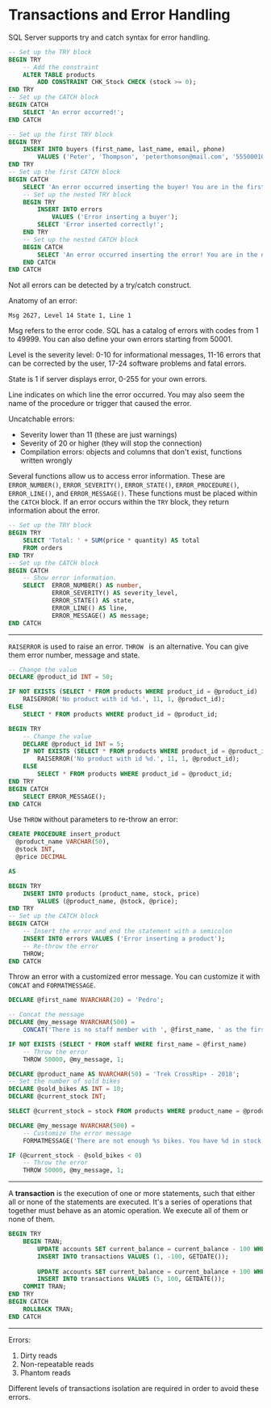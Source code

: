 # Transactions and Error Handling

SQL Server supports try and catch syntax for error handling. 

```sql
-- Set up the TRY block
BEGIN TRY
	-- Add the constraint
	ALTER TABLE products
		ADD CONSTRAINT CHK_Stock CHECK (stock >= 0);
END TRY
-- Set up the CATCH block
BEGIN CATCH
	SELECT 'An error occurred!';
END CATCH
```

```sql
-- Set up the first TRY block
BEGIN TRY
	INSERT INTO buyers (first_name, last_name, email, phone)
		VALUES ('Peter', 'Thompson', 'peterthomson@mail.com', '555000100');
END TRY
-- Set up the first CATCH block
BEGIN CATCH
	SELECT 'An error occurred inserting the buyer! You are in the first CATCH block';
    -- Set up the nested TRY block
    BEGIN TRY
    	INSERT INTO errors 
        	VALUES ('Error inserting a buyer');
        SELECT 'Error inserted correctly!';
	END TRY
    -- Set up the nested CATCH block
    BEGIN CATCH
    	SELECT 'An error occurred inserting the error! You are in the nested CATCH block';
    END CATCH 
END CATCH
```

Not all errors can be detected by a try/catch construct. 

Anatomy of an error:

```
Msg 2627, Level 14 State 1, Line 1
```

Msg refers to the error code. SQL has a catalog of errors with codes from 1 to 49999. You can also define your own errors starting from 50001. 

Level is the severity level: 0-10 for informational messages, 11-16 errors that can be corrected by the user, 17-24 software problems and fatal errors.

State is 1 if server displays error, 0-255 for your own errors. 

Line indicates on which line the error occurred. You may also seem the name of the procedure or trigger that caused the error. 

Uncatchable errors: 

* Severity lower than 11 (these are just warnings)
* Severity of 20 or higher (they will stop the connection)
* Compilation errors: objects and columns that don't exist, functions written wrongly

Several functions allow us to access error information. These are `ERROR_NUMBER()`, `ERROR_SEVERITY()`, `ERROR_STATE()`, `ERROR_PROCEDURE()`, `ERROR_LINE()`, and `ERROR_MESSAGE()`. These functions must be placed within the `CATCH` block. If an error occurs within the `TRY` block, they return information about the error.

```sql
-- Set up the TRY block
BEGIN TRY  	
	SELECT 'Total: ' + SUM(price * quantity) AS total
	FROM orders  
END TRY
-- Set up the CATCH block
BEGIN CATCH  
	-- Show error information.
	SELECT  ERROR_NUMBER() AS number,  
        	ERROR_SEVERITY() AS severity_level,  
        	ERROR_STATE() AS state,
        	ERROR_LINE() AS line,  
        	ERROR_MESSAGE() AS message; 	
END CATCH 
```

---

 `RAISERROR` is used to raise an error. `THROW ` is an alternative. You can give them error number, message and state.

```sql
-- Change the value
DECLARE @product_id INT = 50;

IF NOT EXISTS (SELECT * FROM products WHERE product_id = @product_id)
	RAISERROR('No product with id %d.', 11, 1, @product_id);
ELSE 
	SELECT * FROM products WHERE product_id = @product_id;
```

```sql
BEGIN TRY
	-- Change the value
    DECLARE @product_id INT = 5;	
    IF NOT EXISTS (SELECT * FROM products WHERE product_id = @product_id)
        RAISERROR('No product with id %d.', 11, 1, @product_id);
    ELSE 
        SELECT * FROM products WHERE product_id = @product_id;
END TRY
BEGIN CATCH
	SELECT ERROR_MESSAGE();
END CATCH
```

Use `THROW` without parameters to re-throw an error: 

```sql
CREATE PROCEDURE insert_product
  @product_name VARCHAR(50),
  @stock INT,
  @price DECIMAL

AS

BEGIN TRY
	INSERT INTO products (product_name, stock, price)
		VALUES (@product_name, @stock, @price);
END TRY
-- Set up the CATCH block
BEGIN CATCH
	-- Insert the error and end the statement with a semicolon
    INSERT INTO errors VALUES ('Error inserting a product');
    -- Re-throw the error
	THROW; 
END CATCH
```

Throw an error with a customized error message. You can customize it with `CONCAT` and `FORMATMESSAGE`. 

```sql
DECLARE @first_name NVARCHAR(20) = 'Pedro';

-- Concat the message
DECLARE @my_message NVARCHAR(500) =
	CONCAT('There is no staff member with ', @first_name, ' as the first name.');

IF NOT EXISTS (SELECT * FROM staff WHERE first_name = @first_name)
	-- Throw the error
	THROW 50000, @my_message, 1;
```

```sql
DECLARE @product_name AS NVARCHAR(50) = 'Trek CrossRip+ - 2018';
-- Set the number of sold bikes
DECLARE @sold_bikes AS INT = 10;
DECLARE @current_stock INT;

SELECT @current_stock = stock FROM products WHERE product_name = @product_name;

DECLARE @my_message NVARCHAR(500) =
	-- Customize the error message
	FORMATMESSAGE('There are not enough %s bikes. You have %d in stock.' , @product_name, @current_stock);

IF (@current_stock - @sold_bikes < 0)
	-- Throw the error
	THROW 50000, @my_message, 1;
```

---

A **transaction** is the execution of one or more statements, such that either all or none of the statements are executed. It's a series of operations that together must behave as an atomic operation. We execute all of them or none of them. 

```sql
BEGIN TRY  
	BEGIN TRAN;
		UPDATE accounts SET current_balance = current_balance - 100 WHERE account_id = 1;
		INSERT INTO transactions VALUES (1, -100, GETDATE());
        
		UPDATE accounts SET current_balance = current_balance + 100 WHERE account_id = 5;
		INSERT INTO transactions VALUES (5, 100, GETDATE());
	COMMIT TRAN;
END TRY
BEGIN CATCH  
	ROLLBACK TRAN;
END CATCH
```

---

Errors:

1. Dirty reads
2. Non-repeatable reads
3. Phantom reads

Different levels of transactions isolation are required in order to avoid these errors. 














